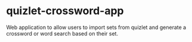 # quizlet-crossword-app
Web application to allow users to import sets from quizlet and generate a crossword or word search based on their set.
